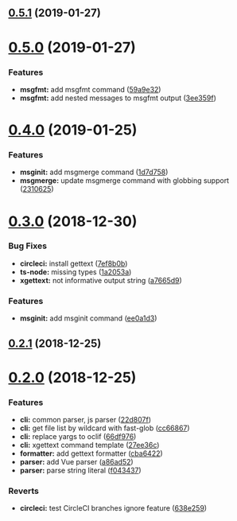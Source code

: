 ## [0.5.1](https://github.com/shimarulin/vuettext/compare/v0.5.0...v0.5.1) (2019-01-27)



# [0.5.0](https://github.com/shimarulin/vuettext/compare/v0.4.0...v0.5.0) (2019-01-27)


### Features

* **msgfmt:** add msgfmt command ([59a9e32](https://github.com/shimarulin/vuettext/commit/59a9e32))
* **msgfmt:** add nested messages to msgfmt output ([3ee359f](https://github.com/shimarulin/vuettext/commit/3ee359f))



# [0.4.0](https://github.com/shimarulin/vuettext/compare/v0.3.0...v0.4.0) (2019-01-25)


### Features

* **msginit:** add msgmerge command ([1d7d758](https://github.com/shimarulin/vuettext/commit/1d7d758))
* **msgmerge:** update msgmerge command with globbing support ([2310625](https://github.com/shimarulin/vuettext/commit/2310625))



# [0.3.0](https://github.com/shimarulin/vuettext/compare/v0.2.1...v0.3.0) (2018-12-30)


### Bug Fixes

* **circleci:** install gettext ([7ef8b0b](https://github.com/shimarulin/vuettext/commit/7ef8b0b))
* **ts-node:** missing types ([1a2053a](https://github.com/shimarulin/vuettext/commit/1a2053a))
* **xgettext:** not informative output string ([a7665d9](https://github.com/shimarulin/vuettext/commit/a7665d9))


### Features

* **msginit:** add msginit command ([ee0a1d3](https://github.com/shimarulin/vuettext/commit/ee0a1d3))



## [0.2.1](https://github.com/shimarulin/vuettext/compare/v0.2.0...v0.2.1) (2018-12-25)



# [0.2.0](https://github.com/shimarulin/vuettext/compare/66df976...v0.2.0) (2018-12-25)


### Features

* **cli:** common parser, js parser ([22d807f](https://github.com/shimarulin/vuettext/commit/22d807f))
* **cli:** get file list by wildcard with fast-glob ([cc66867](https://github.com/shimarulin/vuettext/commit/cc66867))
* **cli:** replace yargs to oclif ([66df976](https://github.com/shimarulin/vuettext/commit/66df976))
* **cli:** xgettext command template ([27ee36c](https://github.com/shimarulin/vuettext/commit/27ee36c))
* **formatter:** add gettext formatter ([cba6422](https://github.com/shimarulin/vuettext/commit/cba6422))
* **parser:** add Vue parser ([a86ad52](https://github.com/shimarulin/vuettext/commit/a86ad52))
* **parser:** parse string literal ([f043437](https://github.com/shimarulin/vuettext/commit/f043437))


### Reverts

* **circleci:** test CircleCI branches ignore feature ([638e259](https://github.com/shimarulin/vuettext/commit/638e259))



